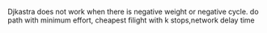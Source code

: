 Djkastra does not work when there is negative weight or negative cycle.
do path with minimum effort, cheapest filight with k stops,network delay time